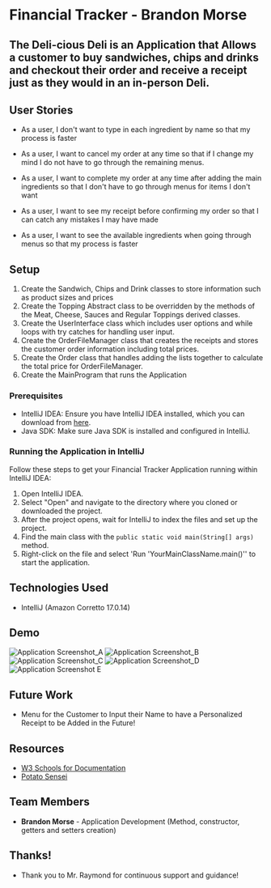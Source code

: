 # Financial Tracker - Brandon Morse

## The Deli-cious Deli is an Application that Allows a customer to buy sandwiches, chips and drinks and checkout their order and receive a receipt just as they would in an in-person Deli.

## User Stories

- As a user, I don't want to type in each ingredient by name so that my process is faster

- As a user, I want to cancel my order at any time so that if I change my mind I do not have to go through the remaining menus.

- As a user, I want to complete my order at any time after adding the main ingredients so that I don't have to go through menus for items I don't want

- As a user, I want to see my receipt before confirming my order so that I can catch any mistakes I may have made

- As a user, I want to see the available ingredients when going through menus so that my process is faster

## Setup

1. Create the Sandwich, Chips and Drink classes to store information such as product sizes and prices
2. Create the Topping Abstract class to be overridden by the methods of the Meat, Cheese, Sauces and Regular Toppings derived classes.
3. Create the UserInterface class which includes user options and while loops with try catches for handling user input.
4. Create the OrderFileManager class that creates the receipts and stores the customer order information including total prices.
5. Create the Order class that handles adding the lists together to calculate the total price for OrderFileManager.
6. Create the MainProgram that runs the Application

### Prerequisites

- IntelliJ IDEA: Ensure you have IntelliJ IDEA installed, which you can download from [here](https://www.jetbrains.com/idea/download/).
- Java SDK: Make sure Java SDK is installed and configured in IntelliJ.

### Running the Application in IntelliJ

Follow these steps to get your Financial Tracker Application running within IntelliJ IDEA:

1. Open IntelliJ IDEA.
2. Select "Open" and navigate to the directory where you cloned or downloaded the project.
3. After the project opens, wait for IntelliJ to index the files and set up the project.
4. Find the main class with the `public static void main(String[] args)` method.
5. Right-click on the file and select 'Run 'YourMainClassName.main()'' to start the application.

## Technologies Used

- IntelliJ (Amazon Corretto 17.0.14)

## Demo

![Application Screenshot_A](Deli_Application_Screenshot_A.png)
![Application Screenshot_B](Deli_Application_Screenshot_B.png)
![Application Screenshot_C](Deli_Application_Screenshot_C.png)
![Application Screenshot_D](Deli_Application_Screenshot_D.png)
![Application Screenshot E](Deli_Application_Screenshot_E.png)

## Future Work

- Menu for the Customer to Input their Name to have a Personalized Receipt to be Added in the Future!

## Resources

- [W3 Schools for Documentation ](https://www.w3schools.com/java/ref_string_format.asp)
- [Potato Sensei](https://chatgpt.com/g/g-681d378b0c90819197b16e49abe384ec-potato-sensei/c/681df9fb-4e10-800e-948a-52c7b9de4f9d)

## Team Members

- **Brandon Morse** - Application Development (Method, constructor, getters and setters creation)

## Thanks!

- Thank you to Mr. Raymond for continuous support and guidance!
